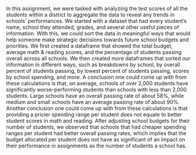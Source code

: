 In this assignment, we were tasked with analyzing the test scores of all the students within a district to aggregate the data to reveal any trends in schools’ performances. We started with a dataset that had every student’s name, school they attended, grades, and several other useful pieces of information. With this, we could sort the data in meaningful ways that would help someone make strategic decisions towards future school budgets and priorities. We first created a dataframe that showed the total budget, average math & reading scores, and the percentage of students passing overall across all schools. We then created more dataframes that sorted our information in different ways, such as breakdowns by school, by overall percent of students passing, by lowest percent of students passing, scores by school spending, and more. A conclusion one could come up with from these calculations is that, on average, schools of over 2,000 students have significantly worse-performing students than schools with less than 2,000 students. Large schools have an overall passing rate of about 58%, while medium and small schools have an average passing rate of about 90%. Another conclusion one could come up with from these calculations is that providing a pricier spending range per student does not equate to better student scores in math and reading. After adjusting school budgets for their number of students, we observed that schools that had cheaper spending ranges per student had better overall passing rates, which implies that the budget allocated per student does not have as significant of an impact on their performance in assignments as the number of students a school has. 
